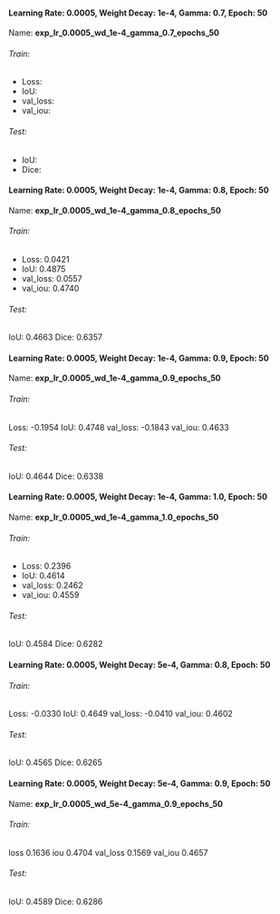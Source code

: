 #### Learning Rate: 0.0005, Weight Decay: 1e-4, Gamma: 0.7, Epoch: 50
Name: **exp_lr_0.0005_wd_1e-4_gamma_0.7_epochs_50**
###### Train:
- Loss:
- IoU:
- val_loss:
- val_iou:
###### Test:
- IoU:
- Dice:
#### Learning Rate: 0.0005, Weight Decay: 1e-4, Gamma: 0.8, Epoch: 50
Name: **exp_lr_0.0005_wd_1e-4_gamma_0.8_epochs_50**
###### Train:
- Loss: 0.0421 
- IoU: 0.4875 
- val_loss: 0.0557 
- val_iou: 0.4740
###### Test:
IoU: 0.4663
Dice: 0.6357
#### Learning Rate: 0.0005, Weight Decay: 1e-4, Gamma: 0.9, Epoch: 50
Name: **exp_lr_0.0005_wd_1e-4_gamma_0.9_epochs_50**
###### Train:
Loss: -0.1954
IoU: 0.4748
val_loss: -0.1843
val_iou: 0.4633

###### Test:
IoU: 0.4644
Dice: 0.6338

#### Learning Rate: 0.0005, Weight Decay: 1e-4, Gamma: 1.0, Epoch: 50
Name: **exp_lr_0.0005_wd_1e-4_gamma_1.0_epochs_50**
###### Train:
- Loss: 0.2396
- IoU: 0.4614
- val_loss: 0.2462
- val_iou: 0.4559
###### Test:
IoU: 0.4584
Dice: 0.6282
#### Learning Rate: 0.0005, Weight Decay: 5e-4, Gamma: 0.8, Epoch: 50
###### Train:
Loss: -0.0330
IoU: 0.4649
val_loss: -0.0410
val_iou: 0.4602
###### Test:
IoU: 0.4565
Dice: 0.6265

#### Learning Rate: 0.0005, Weight Decay: 5e-4, Gamma: 0.9, Epoch: 50 
Name: **exp_lr_0.0005_wd_5e-4_gamma_0.9_epochs_50**
###### Train:
loss 0.1636
iou 0.4704
val_loss 0.1569
val_iou 0.4657
###### Test:
IoU: 0.4589
Dice: 0.6286
